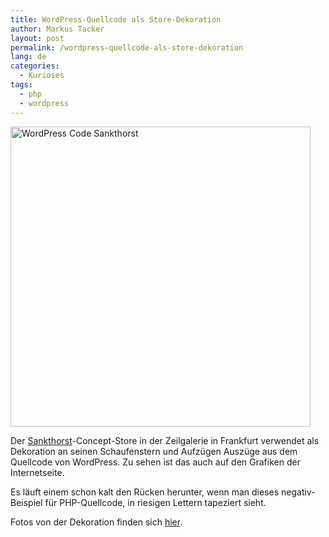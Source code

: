 ```yaml
---
title: WordPress-Quellcode als Store-Dekoration
author: Markus Tacker
layout: post
permalink: /wordpress-quellcode-als-store-dekoration
lang: de
categories:
  - Kurioses
tags:
  - php
  - wordpress
---
```

[<img class="alignnone" src="http://farm8.staticflickr.com/7164/6583562615_f3495a6ae5_b.jpg" alt="WordPress Code Sankthorst" width="480" />][1]

Der [Sankthorst][2]-Concept-Store in der Zeilgalerie in Frankfurt verwendet als Dekoration an seinen Schaufenstern und Aufzügen Auszüge aus dem Quellcode von WordPress. Zu sehen ist das auch auf den Grafiken der Internetseite.

Es läuft einem schon kalt den Rücken herunter, wenn man dieses negativ-Beispiel für PHP-Quellcode, in riesigen Lettern tapeziert sieht.

Fotos von der Dekoration finden sich [hier][1].

 [1]: http://www.flickr.com/photos/tacker/sets/72157628594415457/
 [2]: http://sankthorst.com/
